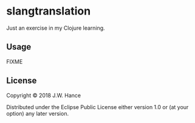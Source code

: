 # slangtranslation

Just an exercise in my Clojure learning.  

## Usage

FIXME

## License

Copyright © 2018 J.W. Hance

Distributed under the Eclipse Public License either version 1.0 or (at
your option) any later version.
